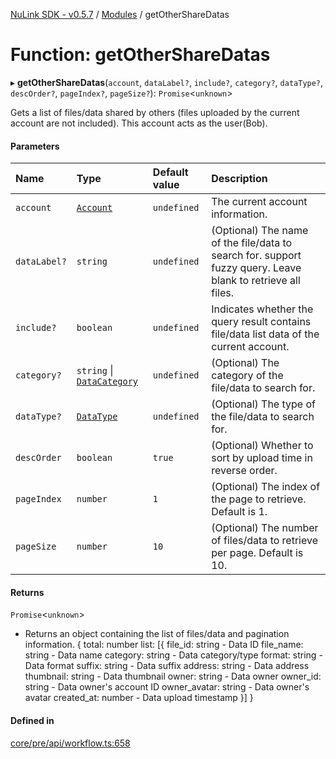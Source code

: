 [NuLink SDK - v0.5.7](../README.md) / [Modules](../modules.md) / getOtherShareDatas

# Function: getOtherShareDatas

▸ **getOtherShareDatas**(`account`, `dataLabel?`, `include?`, `category?`, `dataType?`, `descOrder?`, `pageIndex?`, `pageSize?`): `Promise`<`unknown`\>

Gets a list of files/data shared by others (files uploaded by the current account are not included). This account acts as the user(Bob).

#### Parameters

| Name | Type | Default value | Description |
| :------ | :------ | :------ | :------ |
| `account` | [`Account`](../classes/Account.md) | `undefined` | The current account information. |
| `dataLabel?` | `string` | `undefined` | (Optional) The name of the file/data to search for. support fuzzy query. Leave blank to retrieve all files. |
| `include?` | `boolean` | `undefined` | Indicates whether the query result contains file/data list data of the current account. |
| `category?` | `string` \| [`DataCategory`](../enums/DataCategory.md) | `undefined` | (Optional) The category of the file/data to search for. |
| `dataType?` | [`DataType`](../enums/DataType.md) | `undefined` | (Optional) The type of the file/data to search for. |
| `descOrder` | `boolean` | `true` | (Optional) Whether to sort by upload time in reverse order. |
| `pageIndex` | `number` | `1` | (Optional) The index of the page to retrieve. Default is 1. |
| `pageSize` | `number` | `10` | (Optional) The number of files/data to retrieve per page. Default is 10. |

#### Returns

`Promise`<`unknown`\>

- Returns an object containing the list of files/data and pagination information.
                        {
                            total: number
                            list: [{
                                file_id: string - Data ID
                                file_name: string - Data name
                                category: string - Data category/type
                                format: string - Data format
                                suffix: string - Data suffix
                                address: string - Data address
                                thumbnail: string - Data thumbnail
                                owner: string - Data owner
                                owner_id: string - Data owner's account ID
                                owner_avatar: string - Data owner's avatar
                                created_at: number - Data upload timestamp
                            }]
                        }

#### Defined in

[core/pre/api/workflow.ts:658](https://github.com/NuLink-network/nulink-sdk/blob/65ffe0d/src/core/pre/api/workflow.ts#L658)
